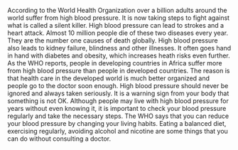 According to the World Health Organization over a billion adults around the world suffer from high blood pressure. It is now taking steps to fight against what is called a silent killer. High blood pressure can lead to strokes and a heart attack.
Almost 10 million people die of these two diseases every year. They are the number one causes of death globally. High blood pressure also leads to kidney failure, blindness and other illnesses. It often goes hand in hand with diabetes and obesity, which increases heath risks even further.
As the WHO reports, people in developing countries in Africa suffer more from high blood pressure than people in developed countries. The reason is that health care in the developed world is much better organized and people go to the doctor soon enough.
High blood pressure should never be ignored and always taken seriously. It is a warning sign from your body that something is not OK. Although people may live with high blood pressure for years without even knowing it, it is important to check your blood pressure regularly and take the necessary steps.
The WHO says that you can reduce your blood pressure by changing your living habits. Eating a balanced diet, exercising regularly, avoiding alcohol and nicotine are some things that you can do without consulting a doctor.
